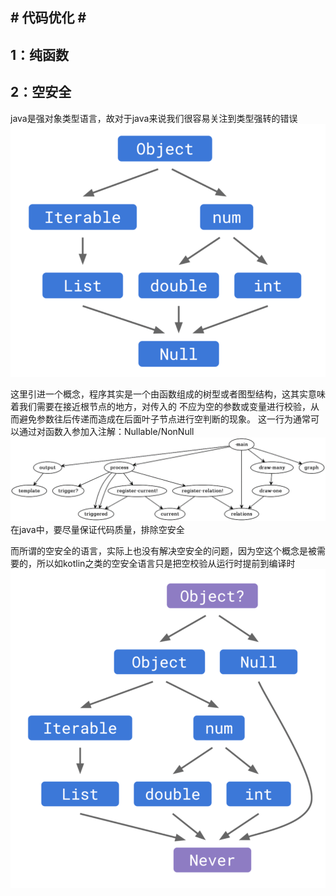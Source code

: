 ## # 代码优化 # ##
## 1：纯函数 ##
## 2：空安全 ##
java是强对象类型语言，故对于java来说我们很容易关注到类型强转的错误
![](https://github.com/WhileCrow/AndroidKnowledge/blob/main/res/image1.png)

这里引进一个概念，程序其实是一个由函数组成的树型或者图型结构，这其实意味着我们需要在接近根节点的地方，对传入的  不应为空的参数或变量进行校验，从而避免参数往后传递而造成在后面叶子节点进行空判断的现象。
这一行为通常可以通过对函数入参加入注解：Nullable/NonNull
![](https://github.com/WhileCrow/AndroidKnowledge/blob/main/res/image3.png)
在java中，要尽量保证代码质量，排除空安全

而所谓的空安全的语言，实际上也没有解决空安全的问题，因为空这个概念是被需要的，所以如kotlin之类的空安全语言只是把空校验从运行时提前到编译时
![](https://github.com/WhileCrow/AndroidKnowledge/blob/main/res/image2.png)

